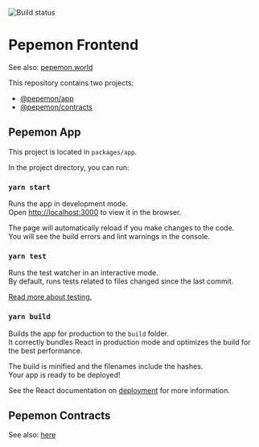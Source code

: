 ![Build status](https://github.com/pepem00n/pepemon-frontend/actions/workflows/main.yml/badge.svg)
# Pepemon Frontend
See also: [pepemon.world](https://pepemon.world)

This repository contains two projects:
* [@pepemon/app](packages/app/)
* [@pepemon/contracts](packages/contracts/)

## Pepemon App

This project is located in `packages/app`.

In the project directory, you can run:

### `yarn start`

Runs the app in development mode.<br>
Open [http://localhost:3000](http://localhost:3000) to view it in the browser.

The page will automatically reload if you make changes to the code.<br>
You will see the build errors and lint warnings in the console.

### `yarn test`

Runs the test watcher in an interactive mode.<br>
By default, runs tests related to files changed since the last commit.

[Read more about testing.](https://facebook.github.io/create-react-app/docs/running-tests)

### `yarn build`

Builds the app for production to the `build` folder.<br />
It correctly bundles React in production mode and optimizes the build for the best performance.

The build is minified and the filenames include the hashes.<br />
Your app is ready to be deployed!

See the React documentation on [deployment](https://facebook.github.io/create-react-app/docs/deployment) for more information.

## Pepemon Contracts

See also: [here](packages/contracts/README.md)